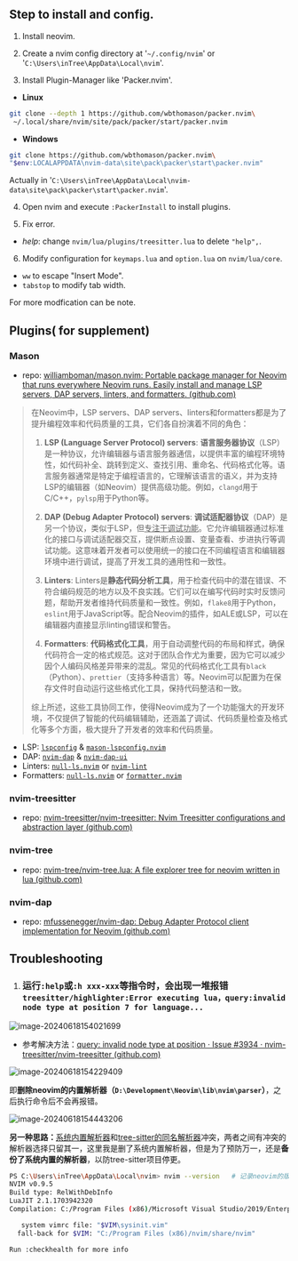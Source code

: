 ## Step to install and config.

1. Install neovim.

2. Create a nvim config directory at '`~/.config/nvim`' or '`C:\Users\inTree\AppData\Local\nvim`'.

3. Install Plugin-Manager like 'Packer.nvim'.

- **Linux**

```bash
git clone --depth 1 https://github.com/wbthomason/packer.nvim\
 ~/.local/share/nvim/site/pack/packer/start/packer.nvim
```
- **Windows**

```bash
git clone https://github.com/wbthomason/packer.nvim\
"$env:LOCALAPPDATA\nvim-data\site\pack\packer\start\packer.nvim"
```
Actually in '`C:\Users\inTree\AppData\Local\nvim-data\site\pack\packer\start\packer.nvim`'.

4. Open nvim and execute `:PackerInstall` to install plugins.

5. Fix error.

- *help*: change `nvim/lua/plugins/treesitter.lua` to delete `"help",`.

6. Modify configuration for `keymaps.lua` and `option.lua` on `nvim/lua/core`.

- `ww` to escape "Insert Mode".
- `tabstop` to modify tab width.

For more modfication can be note.

## Plugins( for supplement)

### Mason

- repo: [williamboman/mason.nvim: Portable package manager for Neovim that runs everywhere Neovim runs. Easily install and manage LSP servers, DAP servers, linters, and formatters. (github.com)](https://github.com/williamboman/mason.nvim)

> 在Neovim中，LSP servers、DAP servers、linters和formatters都是为了提升编程效率和代码质量的工具，它们各自扮演着不同的角色：
>
> 1. **LSP (Language Server Protocol) servers**: **语言服务器协议**（LSP）是一种协议，允许编辑器与语言服务器通信，以提供丰富的编程环境特性，如代码补全、跳转到定义、查找引用、重命名、代码格式化等。语言服务器通常是特定于编程语言的，它理解该语言的语义，并为支持LSP的编辑器（如Neovim）提供高级功能。例如，`clangd`用于C/C++，`pylsp`用于Python等。
>
> 2. **DAP (Debug Adapter Protocol) servers**: **调试适配器协议**（DAP）是另一个协议，类似于LSP，但<u>专注于调试功能</u>。它允许编辑器通过标准化的接口与调试适配器交互，提供断点设置、变量查看、步进执行等调试功能。这意味着开发者可以使用统一的接口在不同编程语言和编辑器环境中进行调试，提高了开发工具的通用性和一致性。
>
> 3. **Linters**: Linters是**静态代码分析工具**，用于检查代码中的潜在错误、不符合编码规范的地方以及不良实践。它们可以在编写代码时实时反馈问题，帮助开发者维持代码质量和一致性。例如，`flake8`用于Python，`eslint`用于JavaScript等。配合Neovim的插件，如ALE或LSP，可以在编辑器内直接显示linting错误和警告。
>
> 4. **Formatters**: **代码格式化工具**，用于自动调整代码的布局和样式，确保代码符合一定的格式规范。这对于团队合作尤为重要，因为它可以减少因个人编码风格差异带来的混乱。常见的代码格式化工具有`black`（Python）、`prettier`（支持多种语言）等。Neovim可以配置为在保存文件时自动运行这些格式化工具，保持代码整洁和一致。
>
> 综上所述，这些工具协同工作，使得Neovim成为了一个功能强大的开发环境，不仅提供了智能的代码编辑辅助，还涵盖了调试、代码质量检查及格式化等多个方面，极大提升了开发者的效率和代码质量。

- LSP: [`lspconfig`](https://github.com/neovim/nvim-lspconfig) & [`mason-lspconfig.nvim`](https://github.com/williamboman/mason-lspconfig.nvim)
- DAP: [`nvim-dap`](https://github.com/mfussenegger/nvim-dap) & [`nvim-dap-ui`](https://github.com/rcarriga/nvim-dap-ui)
- Linters: [`null-ls.nvim`](https://github.com/jose-elias-alvarez/null-ls.nvim) or [`nvim-lint`](https://github.com/mfussenegger/nvim-lint)
- Formatters: [`null-ls.nvim`](https://github.com/jose-elias-alvarez/null-ls.nvim) or [`formatter.nvim`](https://github.com/mhartington/formatter.nvim)

### nvim-treesitter

- repo: [nvim-treesitter/nvim-treesitter: Nvim Treesitter configurations and abstraction layer (github.com)](https://github.com/nvim-treesitter/nvim-treesitter)



### nvim-tree

- repo: [nvim-tree/nvim-tree.lua: A file explorer tree for neovim written in lua (github.com)](https://github.com/nvim-tree/nvim-tree.lua)



### nvim-dap

- repo: [mfussenegger/nvim-dap: Debug Adapter Protocol client implementation for Neovim (github.com)](https://github.com/mfussenegger/nvim-dap)





## Troubleshooting

1. ### 运行`:help`或`:h xxx-xxx`等指令时，会出现一堆报错`treesitter/highlighter:Error executing lua，query:invalid node type at position 7 for language...`

![image-20240618154021699](C:\Users\inTree\AppData\Local\nvim\readme.assets\image-20240618154021699.png)

- 参考解决方法：[query: invalid node type at position · Issue #3934 · nvim-treesitter/nvim-treesitter (github.com)](https://github.com/nvim-treesitter/nvim-treesitter/issues/3934)

![image-20240618154229409](C:\Users\inTree\AppData\Local\nvim\readme.assets\image-20240618154229409.png)

即**删除neovim的内置解析器（`D:\Development\Neovim\lib\nvim\parser`）**，之后执行命令后不会再报错。

![image-20240618154443206](C:\Users\inTree\AppData\Local\nvim\readme.assets\image-20240618154443206.png)

**另一种思路：**<u>系统内置解析器</u>和<u>tree-sitter的同名解析器</u>冲突，两者之间有冲突的解析器选择只留其一，这里我是删了系统内置解析器，但是为了预防万一，还是**备份了系统内置的解析器**，以防tree-sitter项目停更。

```bash
PS C:\Users\inTree\AppData\Local\nvim> nvim --version	# 记录neovim的版本
NVIM v0.9.5
Build type: RelWithDebInfo
LuaJIT 2.1.1703942320
Compilation: C:/Program Files (x86)/Microsoft Visual Studio/2019/Enterprise/VC/Tools/MSVC/14.29.30133/bin/Hostx64/x64/cl.exe /MD /Zi /O2 /Ob1  -W3 -wd4311 -wd4146 -DUNIT_TESTING -D_CRT_SECURE_NO_WARNINGS -D_CRT_NONSTDC_NO_DEPRECATE -D_WIN32_WINNT=0x0602 -DMSWIN -DINCLUDE_GENERATED_DECLARATIONS -ID:/a/neovim/neovim/.deps/usr/include/luajit-2.1 -ID:/a/neovim/neovim/.deps/usr/include -ID:/a/neovim/neovim/.deps/usr/include -ID:/a/neovim/neovim/build/src/nvim/auto -ID:/a/neovim/neovim/build/include -ID:/a/neovim/neovim/build/cmake.config -ID:/a/neovim/neovim/src -ID:/a/neovim/neovim/.deps/usr/include -ID:/a/neovim/neovim/.deps/usr/include -ID:/a/neovim/neovim/.deps/usr/include -ID:/a/neovim/neovim/.deps/usr/include -ID:/a/neovim/neovim/.deps/usr/include -ID:/a/neovim/neovim/.deps/usr/include -ID:/a/neovim/neovim/.deps/usr/include

   system vimrc file: "$VIM\sysinit.vim"
  fall-back for $VIM: "C:/Program Files (x86)/nvim/share/nvim"

Run :checkhealth for more info
```



